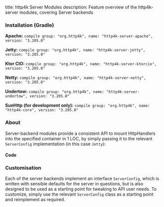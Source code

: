 title: http4k Server Modules
description: Feature overview of the http4k-server modules, covering Server backends

### Installation (Gradle)
**Apache:** ```compile group: "org.http4k", name: "http4k-server-apache", version: "3.205.0"```

**Jetty:** ```compile group: "org.http4k", name: "http4k-server-jetty", version: "3.205.0"```

**Ktor CIO:** ```compile group: "org.http4k", name: "http4k-server-ktorcio", version: "3.205.0"```

**Netty:** ```compile group: "org.http4k", name: "http4k-server-netty", version: "3.205.0"```

**Undertow:** ```compile group: "org.http4k", name: "http4k-server-undertow", version: "3.205.0"```

**SunHttp (for development only):** ```compile group: "org.http4k", name: "http4k-core", version: "3.205.0"```

### About
Server-backend modules provide a consistent API to mount HttpHandlers into the specified container in 1 LOC, by 
simply passing it to the relevant `ServerConfig` implementation (in this case `Jetty`):

#### Code [<img class="octocat"/>](https://github.com/http4k/http4k/blob/master/src/docs/guide/modules/servers/example_http.kt)
<script src="https://gist-it.appspot.com/https://github.com/http4k/http4k/blob/master/src/docs/guide/modules/servers/example_http.kt"></script>

### Customisation
Each of the server backends implement an interface `ServerConfig`, which is written with sensible defaults for the server in questions, 
but is also designed to be used as a starting point for tweaking to API user needs. To customize, simply use the relevant `ServerConfig` 
class as a starting point and reimplement as required.

